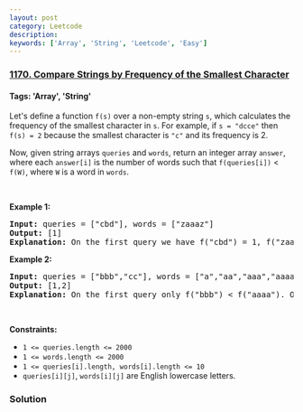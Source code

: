 ```yaml
---
layout: post
category: Leetcode
description: 
keywords: ['Array', 'String', 'Leetcode', 'Easy']
---
```

### [1170. Compare Strings by Frequency of the Smallest Character](https://leetcode.com/problems/compare-strings-by-frequency-of-the-smallest-character)

#### Tags: 'Array', 'String'

<div class="content__u3I1 question-content__JfgR"><div><p>Let's define a function <code>f(s)</code> over a non-empty string <code>s</code>, which calculates the frequency of the smallest character in <code>s</code>. For example, if <code>s = "dcce"</code> then <code>f(s) = 2</code> because the smallest character is <code>"c"</code> and its frequency is 2.</p>
<p>Now, given string arrays <code>queries</code> and <code>words</code>, return an integer array <code>answer</code>, where each <code>answer[i]</code> is the number of words such that <code>f(queries[i])</code> &lt; <code>f(W)</code>, where <code>W</code> is a word in <code>words</code>.</p>
<p> </p>
<p><strong>Example 1:</strong></p>
<pre><strong>Input:</strong> queries = ["cbd"], words = ["zaaaz"]
<strong>Output:</strong> [1]
<strong>Explanation:</strong> On the first query we have f("cbd") = 1, f("zaaaz") = 3 so f("cbd") &lt; f("zaaaz").
</pre>
<p><strong>Example 2:</strong></p>
<pre><strong>Input:</strong> queries = ["bbb","cc"], words = ["a","aa","aaa","aaaa"]
<strong>Output:</strong> [1,2]
<strong>Explanation:</strong> On the first query only f("bbb") &lt; f("aaaa"). On the second query both f("aaa") and f("aaaa") are both &gt; f("cc").
</pre>
<p> </p>
<p><strong>Constraints:</strong></p>
<ul>
<li><code>1 &lt;= queries.length &lt;= 2000</code></li>
<li><code>1 &lt;= words.length &lt;= 2000</code></li>
<li><code>1 &lt;= queries[i].length, words[i].length &lt;= 10</code></li>
<li><code>queries[i][j]</code>, <code>words[i][j]</code> are English lowercase letters.</li>
</ul>
</div></div>

### Solution
